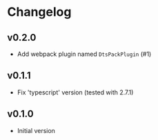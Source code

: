 # Changelog

## v0.2.0

- Add webpack plugin named `DtsPackPlugin` (#1)

## v0.1.1

- Fix 'typescript' version (tested with 2.7.1)

## v0.1.0

- Initial version
